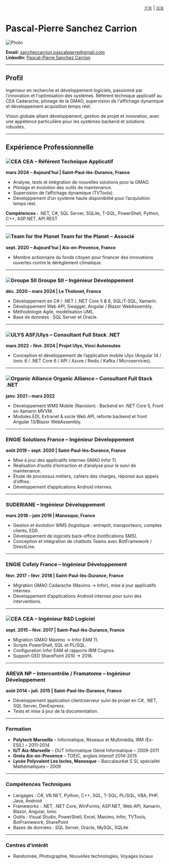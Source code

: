 
<div align="right">
  <a href="/cv-github-pages/fr/">🇫🇷</a> | <a href="/cv-github-pages/en/">🇬🇧</a>
</div>

# Pascal-Pierre Sanchez Carrion

![Photo](https://media.licdn.com/dms/image/v2/D4D03AQHK3ysyWwVEDQ/profile-displayphoto-shrink_400_400/B4DZUtkcFKGcAg-/0/1740226282801?e=1759363200&v=beta&t=vQy2CkQfq-0eiXBzHFwJ8ZIt8XMiANBkUihQhb2dkYU)

**Email:** [sanchezcarrion.pascalpierre@gmail.com](mailto:sanchezcarrion.pascalpierre@gmail.com)  
**LinkedIn:** [Pascal-Pierre Sanchez Carrion](https://www.linkedin.com/in/pascalpierresanchezcarrion/)

---

## Profil
Ingénieur en recherche et développement logiciels, passionné par l'innovation et l'optimisation des systèmes. Référent technique applicatif au CEA Cadarache, pilotage de la GMAO, supervision de l'affichage dynamique et développement acquisition temps réel.  

Vision globale alliant développement, gestion de projet et innovation, avec une appétence particulière pour les systèmes backend et solutions robustes.

---

## Expérience Professionnelle

### ![CEA](https://media.licdn.com/dms/image/v2/C4E0BAQEPVql0weI3Qg/company-logo_100_100/company-logo_100_100/0/1677003044696/cea_logo?e=1759363200&v=beta&t=6vXzkgq0MxwVTZKmDb9PCgeh1nbJCyE6UDw-NrUNFhI) CEA – Référent Technique Applicatif
**mars 2024 – Aujourd’hui | Saint-Paul-lès-Durance, France**

- Analyse, tests et intégration de nouvelles solutions pour la GMAO.
- Pilotage et évolution des outils de maintenance.
- Supervision de l’affichage dynamique (TVTools).
- Développement d’un système haute disponibilité pour l’acquisition temps réel.

**Compétences :** .NET, C#, SQL Server, SQLite, T-SQL, PowerShell, Python, C++, ASP.NET, API REST  

---

### ![Team for the Planet](https://media.licdn.com/dms/image/v2/C560BAQEa1RVp4n1JjA/company-logo_100_100/company-logo_100_100/0/1630586467289/time_for_the_planet_logo?e=1759968000&v=beta&t=0jnrufwqDZcT7nGnwTrNPhrjG8t0z0J5QPWick-prEM) Team for the Planet – Associé
**sept. 2020 – Aujourd’hui | Aix-en-Provence, France**

- Membre actionnaire du fonds citoyen pour financer des innovations ouvertes contre le dérèglement climatique.

---

### ![Groupe SII](https://media.licdn.com/dms/image/v2/C4E0BAQGQikS9Fd-3Kw/company-logo_100_100/company-logo_100_100/0/1631320379623?e=1759363200&v=beta&t=zzV0lDhCj966_UBcwMNeOIYPoY0BP35GW7-bwP-QVWE) Groupe SII – Ingénieur Développement
**déc. 2020 – mars 2024 | Le Tholonet, France**

- Développement en C# / .NET / .NET Core 5 & 6, SQL/T-SQL, Xamarin.
- Développement Web API, Swagger, Angular / Blazor WebAssembly.
- Méthodologie Agile, modélisation UML.
- Base de données : SQL Server et Oracle.

---

### ![ULYS](https://media.licdn.com/dms/image/v2/D4E0BAQGHiCFf6cX4pQ/company-logo_100_100/company-logo_100_100/0/1714065518190/ulysfr_logo?e=1759968000&v=beta&t=Nd2DAVen7TOfloCLy0uSYCqQOS3O_j1reXbPOxMfjgQ) ASF/Ulys – Consultant Full Stack .NET
**mars 2022 – févr. 2024 | Projet Ulys, Vinci Autoroutes**

- Conception et développement de l’application mobile Ulys (Angular 14 / Ionic 6 / .NET Core 6 / API / Azure / Redis / Kafka / Microservices).

---

### ![Organic Alliance](https://media.licdn.com/dms/image/v2/C560BAQFsYtC65FVX8g/company-logo_100_100/company-logo_100_100/0/1630604263050/organic_alliance_logo?e=1759968000&v=beta&t=nI8fyV93PucyhD-x1yXMb599aUb1p9z7rvMO043cdjo) Organic Alliance – Consultant Full Stack .NET
**janv. 2021 – mars 2022**

- Développement WMS Mobile (Navision) : Backend en .NET Core 5, Front en Xamarin MVVM.
- Modules EDI, Extranet & socle Web API, refonte backend et front Angular 13/Blazor WebAssembly.

---

### ENGIE Solutions France – Ingénieur Développement
**août 2019 – sept. 2020 | Saint-Paul-lès-Durance, France**

- Mise à jour des applicatifs internes GMAO Infor 11.
- Réalisation d’outils d’extraction et d’analyse pour le suivi de maintenance.
- Étude de processus métiers, cahiers des charges, réponse aux appels d’offres.
- Développement d’applications Android internes.

---

### SUDERIANE – Ingénieur Développement
**mars 2018 – juin 2019 | Manosque, France**

- Gestion et évolution WMS (logistique : entrepôt, transporteurs, comptes clients, EDI).
- Développement de logiciels back-office (notifications SMS).
- Conception et intégration de chatbots Teams avec BotFramework / DirectLine.

---

### ENGIE Cofely France – Ingénieur Développement
**févr. 2017 – févr. 2018 | Saint-Paul-lès-Durance, France**

- Migration GMAO Cadarache (Maximo → Infor), mise à jour applicatifs internes.
- Développement d’applications Android internes pour suivi des interventions.

---

### ![CEA](https://media.licdn.com/dms/image/v2/C4E0BAQEPVql0weI3Qg/company-logo_100_100/company-logo_100_100/0/1677003044696/cea_logo?e=1759363200&v=beta&t=6vXzkgq0MxwVTZKmDb9PCgeh1nbJCyE6UDw-NrUNFhI) CEA – Ingénieur R&D Logiciel
**sept. 2015 – févr. 2017 | Saint-Paul-lès-Durance, France**

- Migration GMAO Maximo → Infor EAM 11.
- Scripts PowerShell, SQL et PL/SQL.
- Configuration Infor EAM et rapports IBM Cognos.
- Support GED SharePoint 2010 → 2016.

---

### AREVA NP – Intercontrôle / Framatome – Ingénieur Développement
**août 2014 – juil. 2015 | Saint-Paul-lès-Durance, France**

- Développement application client/serveur suivi de projet en C#, .NET, SQL Server, DevExpress.
- Tests et mise à jour de la documentation.

---

### Formation

- **Polytech Marseille** – Informatique, Réseaux et Multimédia, IRM (Ex-ESIL) – 2011-2014  
- **IUT Aix-Marseille** – DUT Informatique Génie Informatique – 2009-2011  
- **Greta Aix-en-Provence** – TOEIC, anglais intensif 2014-2015  
- **Lycée Polyvalent Les Iscles, Manosque** – Baccalauréat S SI, spécialité Mathématiques – 2009  

---

### Compétences Techniques

- Langages : C#, VB.NET, Python, C++, SQL, T-SQL, PL/SQL, VBA, PHP, Java, Android  
- Frameworks : .NET, .NET Core, WinForms, ASP.NET, Web API, Xamarin, Blazor, Angular, Ionic  
- Outils : Visual Studio, PowerShell, Excel, Maximo, Infor, TVTools, BotFramework, SharePoint  
- Bases de données : SQL Server, Oracle, MySQL, SQLite  

---

### Centres d’intérêt

- Randonnée, Photographie, Nouvelles technologies, Voyages locaux  

